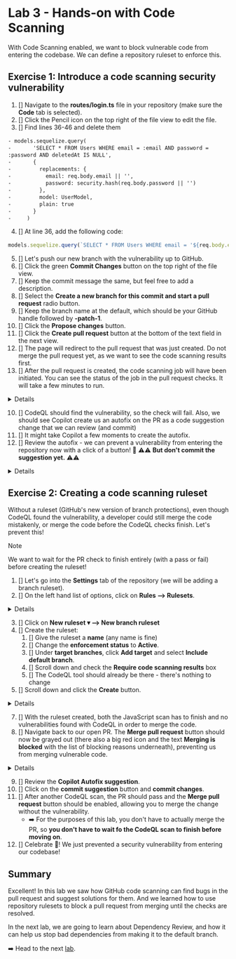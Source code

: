 # Lab 3 - Hands-on with Code Scanning

With Code Scanning enabled, we want to block vulnerable code from entering the codebase. We can define a repository ruleset to enforce this.

## Exercise 1: Introduce a code scanning security vulnerability

1. [] Navigate to the **routes/login.ts** file in your repository (make sure the **Code** tab is selected).
2. [] Click the Pencil icon on the top right of the file view to edit the file.
3. [] Find lines 36-46 and delete them

```diff-nopaste
- models.sequelize.query(
-       'SELECT * FROM Users WHERE email = :email AND password = :password AND deletedAt IS NULL',
-       {
-         replacements: {
-           email: req.body.email || '',
-           password: security.hash(req.body.password || '')
-         },
-         model: UserModel,
-         plain: true
-       }
-     )
```

4. [] At line 36, add the following code:

```javascript
models.sequelize.query(`SELECT * FROM Users WHERE email = '${req.body.email || ''}' AND password = '${security.hash(req.body.password || '')}' AND deletedAt IS NULL`, { model: UserModel, plain: true })
```

5. [] Let's push our new branch with the vulnerability up to GitHub.
6. [] Click the green **Commit Changes** button on the top right of the file view.
7. [] Keep the commit message the same, but feel free to add a description.
8. [] Select the **Create a new branch for this commit and start a pull request** radio button.
9. [] Keep the branch name at the default, which should be your GitHub handle followed by **-patch-1**.
10. [] Click the **Propose changes** button.
11. [] Click the **Create pull request** button at the bottom of the text field in the next view.
12. [] The page will redirect to the pull request that was just created. Do not merge the pull request yet, as we want to see the code scanning results first.
13. [] After the pull request is created, the code scanning job will have been initiated. You can see the status of the job in the pull request checks. It will take a few minutes to run.

<details>

  ![image](images/lab-3-1-3.png)
</details>

10. [] CodeQL should find the vulnerability, so the check will fail. Also, we should see Copilot create us an autofix on the PR as a code suggestion change that we can review (and commit)
11. [] It might take Copilot a few moments to create the autofix.
12. [] Review the autofix - we can prevent a vulnerability from entering the repository now with a click of a button! 🎉 ⚠️⚠️ **But don't commit the suggestion yet.** ⚠️⚠️

<details>

  ![image](images/lab-3-1-4.png)
</details>

## Exercise 2: Creating a code scanning ruleset

Without a ruleset (GitHub's new version of branch protections), even though CodeQL found the vulnerability, a developer could still merge the code mistakenly, or merge the code before the CodeQL checks finish. Let's prevent this!

> [!NOTE]  
> We want to wait for the PR check to finish entirely (with a pass or fail) before creating the ruleset!

1. [] Let's go into the **Settings** tab of the repository (we will be adding a branch ruleset).
2. [] On the left hand list of options, click on **Rules --> Rulesets**.

<details>

  ![image](images/lab-3-2-1.png)
</details>

3. [] Click on **New ruleset ▾ --> New branch ruleset**
4. [] Create the ruleset:
    1. [] Give the ruleset a **name** (any name is fine)
    2. [] Change the **enforcement status** to **Active**.
    3. [] Under **target branches**, click **Add target** and select **Include default branch**.
    4. [] Scroll down and check the **Require code scanning results** box
    5. [] The CodeQL tool should already be there - there's nothing to change
5. [] Scroll down and click the **Create** button.

<details>

  ![image](images/lab-3-2-2.png)
</details>

7. [] With the ruleset created, both the JavaScript scan has to finish and no vulnerabilities found with CodeQL in order to merge the code.
8. [] Navigate back to our open PR. The **Merge pull request** button should now be grayed out (there also a big red icon and the text **Merging is blocked** with the list of blocking reasons underneath), preventing us from merging vulnerable code.

<details>

  ![image](images/lab-3-2-3.png)
</details>

9. [] Review the **Copilot Autofix suggestion**.
10. [] Click on the **commit suggestion** button and **commit changes**.
11. [] After another CodeQL scan, the PR should pass and the **Merge pull request** button should be enabled, allowing you to merge the change without the vulnerability.
    - ➡️ For the purposes of this lab, you don't have to actually merge the PR, so **you don't have to wait fo the CodeQL scan to finish before moving on**.
12. [] Celebrate 🎉! We just prevented a security vulnerability from entering our codebase!

## Summary

Excellent!  In this lab we saw how GitHub code scanning can find bugs in the pull request and suggest solutions for them. And we learned how to use repository rulesets to block a pull request from merging until the checks are resolved.

In the next lab, we are going to learn about Dependency Review, and how it can help us stop bad dependencies from making it to the default branch.

➡️ Head to the next [lab](lab4.md).
